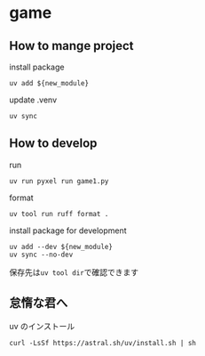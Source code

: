 # game

## How to mange project

install package

```shell
uv add ${new_module}
```

update .venv

```
uv sync
```

## How to develop

run

```shell
uv run pyxel run game1.py
```

format

```shell
uv tool run ruff format .
```

install package for development

```shell
uv add --dev ${new_module}
uv sync --no-dev
```

保存先は`uv tool dir`で確認できます

## 怠惰な君へ

uv のインストール

```shell
curl -LsSf https://astral.sh/uv/install.sh | sh
```
